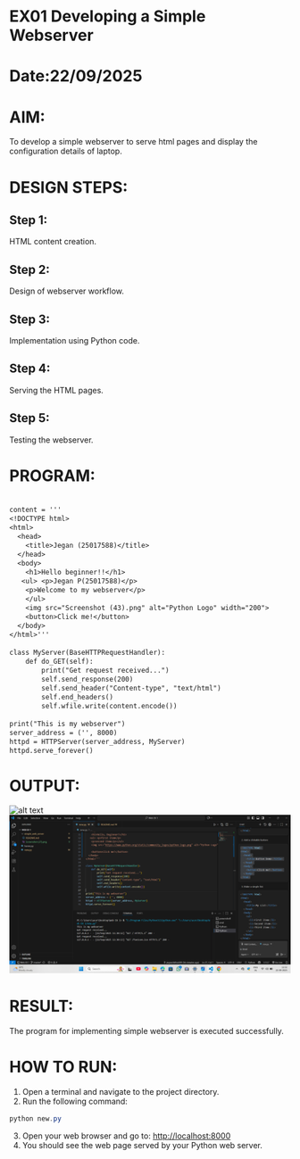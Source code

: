 # EX01 Developing a Simple Webserver

# Date:22/09/2025
# AIM:
To develop a simple webserver to serve html pages and display the configuration details of laptop.

# DESIGN STEPS:
## Step 1:
HTML content creation.

## Step 2:
Design of webserver workflow.

## Step 3:
Implementation using Python code.

## Step 4:
Serving the HTML pages.

## Step 5:
Testing the webserver.

# PROGRAM:
```from http.server import HTTPServer, BaseHTTPRequestHandler

content = '''
<!DOCTYPE html>
<html>
  <head>
    <title>Jegan (25017588)</title>
  </head>
  <body>
    <h1>Hello beginner!!</h1>
   <ul> <p>Jegan P(25017588)</p>
    <p>Welcome to my webserver</p>
    </ul>
    <img src="Screenshot (43).png" alt="Python Logo" width="200">
    <button>Click me!</button>
  </body>
</html>'''

class MyServer(BaseHTTPRequestHandler):
    def do_GET(self):
        print("Get request received...")
        self.send_response(200)
        self.send_header("Content-type", "text/html")
        self.end_headers()
        self.wfile.write(content.encode())

print("This is my webserver")
server_address = ('', 8000)
httpd = HTTPServer(server_address, MyServer)
httpd.serve_forever()
```
# OUTPUT:
![alt text](<../Screenshot (43).png>)
![alt text](<Screenshot (28).png>)
# RESULT:
The program for implementing simple webserver is executed successfully.

# HOW TO RUN:
1. Open a terminal and navigate to the project directory.
2. Run the following command:
  ```powershell
  python new.py
  ```
3. Open your web browser and go to: [http://localhost:8000](http://localhost:8000)
4. You should see the web page served by your Python web server.